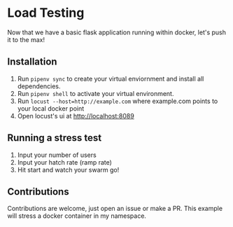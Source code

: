 # Load Testing

Now that we have a basic flask application running within docker, let's push it to the max!

## Installation

1. Run `pipenv sync` to create your virtual enviornment and install all dependencies.
1. Run `pipenv shell` to activate your virtual environment.
1. Run `locust --host=http://example.com` where example.com points to your local docker point
1. Open locust's ui at [http://localhost:8089](http://localhost:8089)

## Running a stress test

1. Input your number of users
1. Input your hatch rate (ramp rate)
1. Hit start and watch your swarm go!

## Contributions

Contributions are welcome, just open an issue or make a PR. This example will stress a docker container in my namespace.


